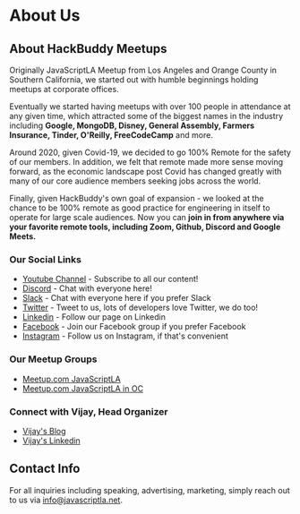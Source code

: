 # About Us

## About HackBuddy Meetups

Originally JavaScriptLA Meetup from Los Angeles and Orange County in Southern California, we started out with humble beginnings holding meetups at corporate offices.

Eventually we started having meetups with over 100 people in attendance at any given time, which attracted some of the biggest names in the industry including **Google, MongoDB, Disney, General Assembly, Farmers Insurance, Tinder, O'Reilly, FreeCodeCamp** and more.

Around 2020, given Covid-19, we decided to go 100% Remote for the safety of our members. In addition, we felt that remote made more sense moving forward, as the economic landscape post Covid has changed greatly with many of our core audience members seeking jobs across the world.

Finally, given HackBuddy's own goal of expansion - we looked at the chance to be 100% remote as good practice for engineering in itself to operate for large scale audiences. Now you can **join in from anywhere via your favorite remote tools, including Zoom, Github, Discord and Google Meets.**

### Our Social Links

- [Youtube Channel](https://youtube.com/hackbuddyorg) - Subscribe to all our content!
- [Discord](https://discord.gg/B57xe4cnMD) - Chat with everyone here!
- [Slack](https://javascriptla.herokuapp.com) - Chat with everyone here if you prefer Slack
- [Twitter](https://twitter.com/hackbuddyorg) - Tweet to us, lots of developers love Twitter, we do too!
- [Linkedin](https://www.linkedin.com/company/hackbuddy) - Follow our page on Linkedin
- [Facebook](https://www.facebook.com/groups/javascriptl) - Join our Facebook group if you prefer Facebook
- [Instagram](https://www.instagram.com/hackbuddyorg) - Follow us on Instagram, if that's convenient

### Our Meetup Groups

- [Meetup.com JavaScriptLA](https://www.meetup.com/javascriptla)
- [Meetup.com JavaScriptLA in OC](https://meetup.com/hackbuddyoc)

### Connect with Vijay, Head Organizer

- [Vijay's Blog](https://vijay.style)
- [Vijay's Linkedin](https://www.linkedin.com/in/vijayxtreme)

## Contact Info

For all inquiries including speaking, advertising, marketing, simply reach out to us via [info@javascriptla.net](mailto:info@javascriptla.net).
